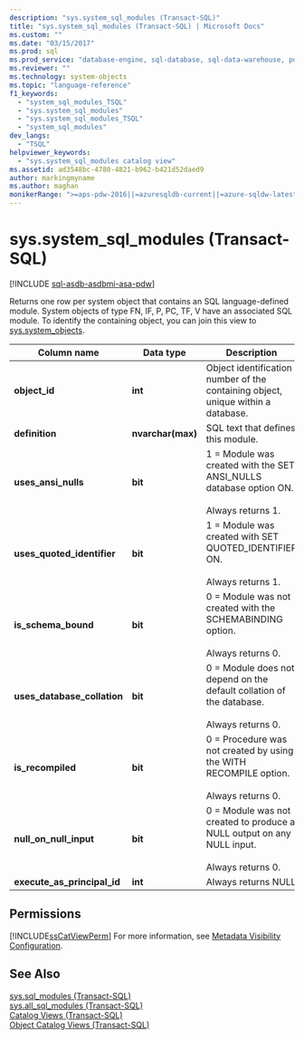 ```yaml
---
description: "sys.system_sql_modules (Transact-SQL)"
title: "sys.system_sql_modules (Transact-SQL) | Microsoft Docs"
ms.custom: ""
ms.date: "03/15/2017"
ms.prod: sql
ms.prod_service: "database-engine, sql-database, sql-data-warehouse, pdw"
ms.reviewer: ""
ms.technology: system-objects
ms.topic: "language-reference"
f1_keywords: 
  - "system_sql_modules_TSQL"
  - "sys.system_sql_modules"
  - "sys.system_sql_modules_TSQL"
  - "system_sql_modules"
dev_langs: 
  - "TSQL"
helpviewer_keywords: 
  - "sys.system_sql_modules catalog view"
ms.assetid: ad3548bc-4780-4821-b962-b421d52daed9
author: markingmyname
ms.author: maghan
monikerRange: ">=aps-pdw-2016||=azuresqldb-current||=azure-sqldw-latest||>=sql-server-2016||=sqlallproducts-allversions||>=sql-server-linux-2017||=azuresqldb-mi-current"
---
```

# sys.system_sql_modules (Transact-SQL)
[!INCLUDE [sql-asdb-asdbmi-asa-pdw](../../includes/applies-to-version/sql-asdb-asdbmi-asa-pdw.md)]

  Returns one row per system object that contains an SQL language-defined module. System objects of type FN, IF, P, PC, TF, V have an associated SQL module. To identify the containing object, you can join this view to [sys.system_objects](../../relational-databases/system-catalog-views/sys-system-objects-transact-sql.md).  
  
|Column name|Data type|Description|  
|-----------------|---------------|-----------------|  
|**object_id**|**int**|Object identification number of the containing object, unique within a database.|  
|**definition**|**nvarchar(max)**|SQL text that defines this module.|  
|**uses_ansi_nulls**|**bit**|1 = Module was created with the SET ANSI_NULLS database option ON.<br /><br /> Always returns 1.|  
|**uses_quoted_identifier**|**bit**|1 = Module was created with SET QUOTED_IDENTIFIER ON.<br /><br /> Always returns 1.|  
|**is_schema_bound**|**bit**|0 = Module was not created with the SCHEMABINDING option.<br /><br /> Always returns 0.|  
|**uses_database_collation**|**bit**|0 = Module does not depend on the default collation of the database.<br /><br /> Always returns 0.|  
|**is_recompiled**|**bit**|0 = Procedure was not created by using the WITH RECOMPILE option.<br /><br /> Always returns 0.|  
|**null_on_null_input**|**bit**|0 = Module was not created to produce a NULL output on any NULL input.<br /><br /> Always returns 0.|  
|**execute_as_principal_id**|**int**|Always returns NULL|  
  
## Permissions  
 [!INCLUDE[ssCatViewPerm](../../includes/sscatviewperm-md.md)] For more information, see [Metadata Visibility Configuration](../../relational-databases/security/metadata-visibility-configuration.md).  
  
## See Also  
 [sys.sql_modules &#40;Transact-SQL&#41;](../../relational-databases/system-catalog-views/sys-sql-modules-transact-sql.md)   
 [sys.all_sql_modules &#40;Transact-SQL&#41;](../../relational-databases/system-catalog-views/sys-all-sql-modules-transact-sql.md)   
 [Catalog Views &#40;Transact-SQL&#41;](../../relational-databases/system-catalog-views/catalog-views-transact-sql.md)   
 [Object Catalog Views &#40;Transact-SQL&#41;](../../relational-databases/system-catalog-views/object-catalog-views-transact-sql.md)  
  
  
